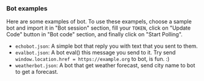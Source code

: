 ### Bot examples

Here are some examples of bot. To use these exampels, choose a sample bot and import it in "Bot session" section, fill your `TOKEN`, click on "Update Code" button in "Bot code" section, and finally click on "Start Polling". 

- `echobot.json`: A simple bot that reply you with text that you sent to them.
- `evalbot.json`: A bot eval() this message you send to it. Try send `window.location.href = https://example.org` to bot, is fun. :)
- `weatherbot.json`: A bot that get weather forecast, send city name to bot to get a forecast.
